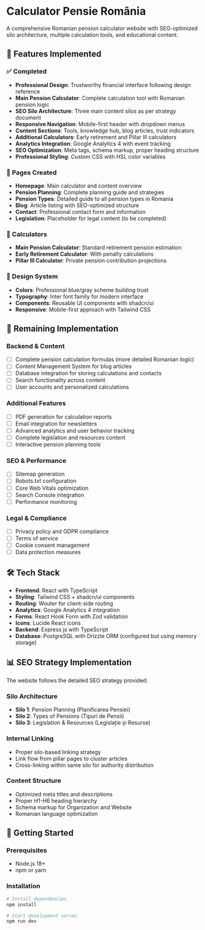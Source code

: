 # Calculator Pensie România

A comprehensive Romanian pension calculator website with SEO-optimized silo architecture, multiple calculation tools, and educational content.

## 🚀 Features Implemented

### ✅ Completed
- **Professional Design**: Trustworthy financial interface following design reference
- **Main Pension Calculator**: Complete calculation tool with Romanian pension logic
- **SEO Silo Architecture**: Three main content silos as per strategy document
- **Responsive Navigation**: Mobile-first header with dropdown menus
- **Content Sections**: Tools, knowledge hub, blog articles, trust indicators
- **Additional Calculators**: Early retirement and Pillar III calculators
- **Analytics Integration**: Google Analytics 4 with event tracking
- **SEO Optimization**: Meta tags, schema markup, proper heading structure
- **Professional Styling**: Custom CSS with HSL color variables

### 📱 Pages Created
- **Homepage**: Main calculator and content overview
- **Pension Planning**: Complete planning guide and strategies
- **Pension Types**: Detailed guide to all pension types in Romania
- **Blog**: Article listing with SEO-optimized structure  
- **Contact**: Professional contact form and information
- **Legislation**: Placeholder for legal content (to be completed)

### 🧮 Calculators
- **Main Pension Calculator**: Standard retirement pension estimation
- **Early Retirement Calculator**: With penalty calculations
- **Pillar III Calculator**: Private pension contribution projections

### 🎨 Design System
- **Colors**: Professional blue/gray scheme building trust
- **Typography**: Inter font family for modern interface
- **Components**: Reusable UI components with shadcn/ui
- **Responsive**: Mobile-first approach with Tailwind CSS

## 🚧 Remaining Implementation

### Backend & Content
- [ ] Complete pension calculation formulas (more detailed Romanian logic)
- [ ] Content Management System for blog articles
- [ ] Database integration for storing calculations and contacts
- [ ] Search functionality across content
- [ ] User accounts and personalized calculations

### Additional Features
- [ ] PDF generation for calculation reports
- [ ] Email integration for newsletters
- [ ] Advanced analytics and user behavior tracking
- [ ] Complete legislation and resources content
- [ ] Interactive pension planning tools

### SEO & Performance
- [ ] Sitemap generation
- [ ] Robots.txt configuration
- [ ] Core Web Vitals optimization
- [ ] Search Console integration
- [ ] Performance monitoring

### Legal & Compliance
- [ ] Privacy policy and GDPR compliance
- [ ] Terms of service
- [ ] Cookie consent management
- [ ] Data protection measures

## 🛠️ Tech Stack

- **Frontend**: React with TypeScript
- **Styling**: Tailwind CSS + shadcn/ui components
- **Routing**: Wouter for client-side routing
- **Analytics**: Google Analytics 4 integration
- **Forms**: React Hook Form with Zod validation
- **Icons**: Lucide React icons
- **Backend**: Express.js with TypeScript
- **Database**: PostgreSQL with Drizzle ORM (configured but using memory storage)

## 📊 SEO Strategy Implementation

The website follows the detailed SEO strategy provided:

### Silo Architecture
- **Silo 1**: Pension Planning (Planificarea Pensiei)
- **Silo 2**: Types of Pensions (Tipuri de Pensii)  
- **Silo 3**: Legislation & Resources (Legislație și Resurse)

### Internal Linking
- Proper silo-based linking strategy
- Link flow from pillar pages to cluster articles
- Cross-linking within same silo for authority distribution

### Content Structure
- Optimized meta titles and descriptions
- Proper H1-H6 heading hierarchy
- Schema markup for Organization and Website
- Romanian language optimization

## 🚀 Getting Started

### Prerequisites
- Node.js 18+ 
- npm or yarn

### Installation
```bash
# Install dependencies
npm install

# Start development server
npm run dev
